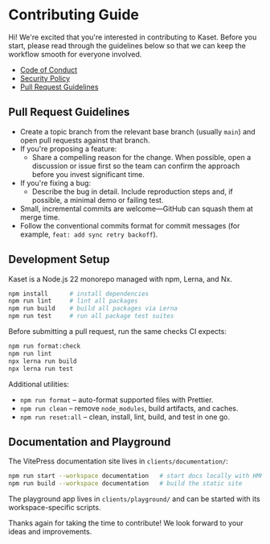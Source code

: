 # Contributing Guide

Hi! We're excited that you're interested in contributing to Kaset. Before you start, please read through the guidelines below so that we can keep the workflow smooth for everyone involved.

- [Code of Conduct](https://www.contributor-covenant.org/version/2/1/code_of_conduct/)
- [Security Policy](./SECURITY.md)
- [Pull Request Guidelines](#pull-request-guidelines)

## Pull Request Guidelines

- Create a topic branch from the relevant base branch (usually `main`) and open pull requests against that branch.
- If you're proposing a feature:
  - Share a compelling reason for the change. When possible, open a discussion or issue first so the team can confirm the approach before you invest significant time.
- If you're fixing a bug:
  - Describe the bug in detail. Include reproduction steps and, if possible, a minimal demo or failing test.
- Small, incremental commits are welcome—GitHub can squash them at merge time.
- Follow the conventional commits format for commit messages (for example, `feat: add sync retry backoff`).

## Development Setup

Kaset is a Node.js 22 monorepo managed with npm, Lerna, and Nx.

```bash
npm install      # install dependencies
npm run lint     # lint all packages
npm run build    # build all packages via Lerna
npm run test     # run all package test suites
```

Before submitting a pull request, run the same checks CI expects:

```bash
npm run format:check
npm run lint
npx lerna run build
npx lerna run test
```

Additional utilities:

- `npm run format` – auto-format supported files with Prettier.
- `npm run clean` – remove `node_modules`, build artifacts, and caches.
- `npm run reset:all` – clean, install, lint, build, and test in one go.

## Documentation and Playground

The VitePress documentation site lives in `clients/documentation/`:

```bash
npm run start --workspace documentation   # start docs locally with HMR
npm run build --workspace documentation   # build the static site
```

The playground app lives in `clients/playground/` and can be started with its workspace-specific scripts.

Thanks again for taking the time to contribute! We look forward to your ideas and improvements.
